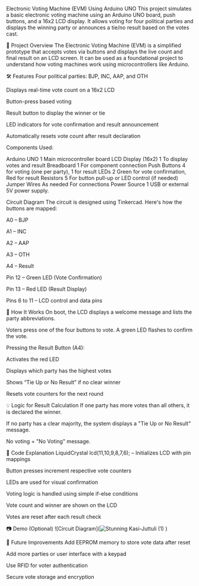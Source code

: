 Electronic Voting Machine (EVM) Using Arduino UNO
This project simulates a basic electronic voting machine using an Arduino UNO board, push buttons, and a 16x2 LCD display. It allows voting for four political parties and displays the winning party or announces a tie/no result based on the votes cast.

📌 Project Overview
The Electronic Voting Machine (EVM) is a simplified prototype that accepts votes via buttons and displays the live count and final result on an LCD screen. It can be used as a foundational project to understand how voting machines work using microcontrollers like Arduino.

🛠️ Features
Four political parties: BJP, INC, AAP, and OTH

Displays real-time vote count on a 16x2 LCD

Button-press based voting

Result button to display the winner or tie

LED indicators for vote confirmation and result announcement

Automatically resets vote count after result declaration

Components Used:

Arduino UNO	1	Main microcontroller board
LCD Display (16x2)	1	To display votes and result
Breadboard	1	For component connection
Push Buttons	4 for voting (one per party), 1 for result
LEDs	2	Green for vote confirmation, Red for result
Resistors	5	For button pull-up or LED control (if needed)
Jumper Wires	As needed	For connections
Power Source	1	USB or external 5V power supply.

Circuit Diagram
The circuit is designed using Tinkercad. Here's how the buttons are mapped:

A0 – BJP

A1 – INC

A2 – AAP

A3 – OTH

A4 – Result

Pin 12 – Green LED (Vote Confirmation)

Pin 13 – Red LED (Result Display)

Pins 6 to 11 – LCD control and data pins

🧾 How It Works
On boot, the LCD displays a welcome message and lists the party abbreviations.

Voters press one of the four buttons to vote. A green LED flashes to confirm the vote.

Pressing the Result Button (A4):

Activates the red LED

Displays which party has the highest votes

Shows “Tie Up or No Result” if no clear winner

Resets vote counters for the next round

💡 Logic for Result Calculation
If one party has more votes than all others, it is declared the winner.

If no party has a clear majority, the system displays a "Tie Up or No Result" message.

No voting = "No Voting" message.

🧠 Code Explanation
LiquidCrystal lcd(11,10,9,8,7,6); – Initializes LCD with pin mappings

Button presses increment respective vote counters

LEDs are used for visual confirmation

Voting logic is handled using simple if-else conditions

Vote count and winner are shown on the LCD

Votes are reset after each result check

📷 Demo (Optional)
![Circuit Diagram](![Stunning Kasi-Juttuli (1)](https://github.com/user-attachments/assets/910de023-abed-4f97-a61a-8973d4f5c48e)
)


🧪 Future Improvements
Add EEPROM memory to store vote data after reset

Add more parties or user interface with a keypad

Use RFID for voter authentication

Secure vote storage and encryption
